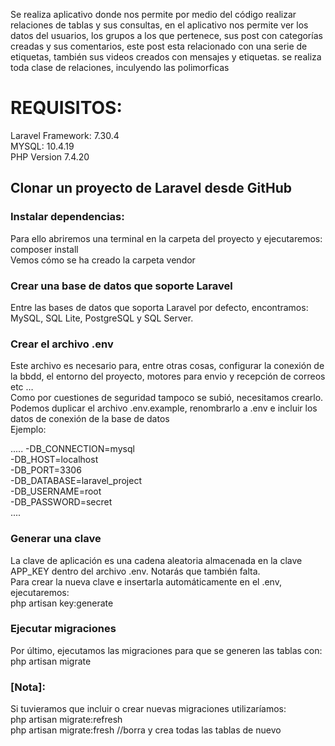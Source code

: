<p>
Se realiza aplicativo donde nos permite por medio del código realizar relaciones de tablas y sus consultas, en el aplicativo nos permite ver los datos del usuarios, los grupos a los que pertenece, sus post con categorías creadas y sus comentarios, este post esta relacionado con una serie de etiquetas, también sus videos creados con mensajes y etiquetas.  se realiza toda clase de relaciones, inculyendo las polimorficas 
</p>   

<h1>REQUISITOS:</h1>
Laravel Framework: 7.30.4<br>
MYSQL: 10.4.19<br>
PHP Version 7.4.20<br>

<h2>Clonar un proyecto de Laravel desde GitHub</h2>
<h3>Instalar dependencias:</h3>
Para ello abriremos una terminal en la carpeta del proyecto y ejecutaremos: composer install<br>
Vemos cómo se ha creado la carpeta vendor<br>

<h3>Crear una base de datos que soporte Laravel</h3>
Entre las bases de datos que soporta Laravel por defecto, encontramos: MySQL, SQL Lite, PostgreSQL y SQL Server.<br>

<h3>Crear el archivo .env</h3>
Este archivo es necesario para, entre otras cosas, configurar la conexión de la bbdd, el entorno del proyecto, motores para envio y recepción de correos etc …<br>
Como por cuestiones de seguridad tampoco se subió, necesitamos crearlo.<br>
Podemos duplicar el archivo .env.example, renombrarlo a .env e incluir los datos de conexión de la base de datos<br>
Ejemplo:<br>

..... 
-DB_CONNECTION=mysql<br>
-DB_HOST=localhost<br>
-DB_PORT=3306<br>
-DB_DATABASE=laravel_project<br>
-DB_USERNAME=root<br>
-DB_PASSWORD=secret<br>
....

<h3>Generar una clave</h3>
La clave de aplicación es una cadena aleatoria almacenada en la clave APP_KEY dentro del archivo .env. Notarás que también falta.<br>
Para crear la nueva clave e insertarla automáticamente en el .env, ejecutaremos:<br>
php artisan key:generate<br>

<h3>Ejecutar migraciones</h3>
Por último, ejecutamos las migraciones para que se generen las tablas con:<br>
php artisan migrate<br>

<h3>[Nota]:</h3>
Si tuvieramos que incluir o crear nuevas migraciones utilizaríamos:<br>
php artisan migrate:refresh <br>
php artisan migrate:fresh  //borra y crea todas las tablas de nuevo
